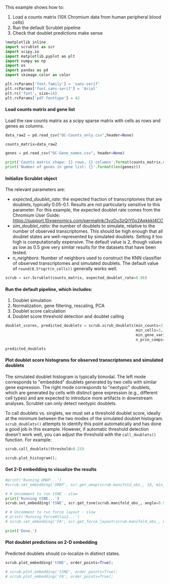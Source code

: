 
This example shows how to:  
1. Load a counts matrix (10X Chromium data from human peripheral blood cells)
2. Run the default Scrublet pipeline 
3. Check that doublet predictions make sense


```python
%matplotlib inline
import scrublet as scr
import scipy.io
import matplotlib.pyplot as plt
import numpy as np
import os
import pandas as pd
import skimage.color as color
```


```python
plt.rcParams['font.family'] = 'sans-serif'
plt.rcParams['font.sans-serif'] = 'Arial'
plt.rc('font', size=14)
plt.rcParams['pdf.fonttype'] = 42
```

#### Load counts matrix and gene list
Load the raw counts matrix as a scipy sparse matrix with cells as rows and genes as columns.


```python
data_raw2 = pd.read_csv("QC-Counts_only.csv",header=None)
```


```python
counts_matrix=data_raw2
```


```python
genes = pd.read_csv("QC-Gene_names.csv", header=None)
```


```python
print('Counts matrix shape: {} rows, {} columns'.format(counts_matrix.shape[0], counts_matrix.shape[1]))
print('Number of genes in gene list: {}'.format(len(genes)))
```

#### Initialize Scrublet object
The relevant parameters are:
- *expected_doublet_rate*: the expected fraction of transcriptomes that are doublets, typically 0.05-0.1. Results are not particularly sensitive to this parameter. For this example, the expected doublet rate comes from the Chromium User Guide: https://support.10xgenomics.com/permalink/3vzDu3zQjY0o2AqkkkI4CC
- *sim_doublet_ratio*: the number of doublets to simulate, relative to the number of observed transcriptomes. This should be high enough that all doublet states are well-represented by simulated doublets. Setting it too high is computationally expensive. The default value is 2, though values as low as 0.5 give very similar results for the datasets that have been tested.
- *n_neighbors*: Number of neighbors used to construct the KNN classifier of observed transcriptomes and simulated doublets. The default value of `round(0.5*sqrt(n_cells))` generally works well.



```python
scrub = scr.Scrublet(counts_matrix, expected_doublet_rate=0.06)
```

#### Run the default pipeline, which includes:
1. Doublet simulation
2. Normalization, gene filtering, rescaling, PCA
3. Doublet score calculation 
4. Doublet score threshold detection and doublet calling



```python
doublet_scores, predicted_doublets = scrub.scrub_doublets(min_counts=2, 
                                                          min_cells=3, 
                                                          min_gene_variability_pctl=85, 
                                                          n_prin_comps=30)

```


```python
predicted_doublets
```

#### Plot doublet score histograms  for observed transcriptomes and simulated doublets
The simulated doublet histogram is typically bimodal. The left mode corresponds to "embedded" doublets generated by two cells with similar gene expression. The right mode corresponds to "neotypic" doublets, which are generated by cells with distinct gene expression (e.g., different cell types) and are expected to introduce more artifacts in downstream analyses. Scrublet can only detect neotypic doublets.  
  
To call doublets vs. singlets, we must set a threshold doublet score, ideally at the minimum between the two modes of the simulated doublet histogram. `scrub_doublets()` attempts to identify this point automatically and has done a good job in this example. However, if automatic threshold detection doesn't work well, you can adjust the threshold with the `call_doublets()` function. For example:
```python
scrub.call_doublets(threshold=0.25)
```


```python
scrub.plot_histogram();
```

#### Get 2-D embedding to visualize the results


```python
#print('Running UMAP...')
#scrub.set_embedding('UMAP', scr.get_umap(scrub.manifold_obs_, 10, min_dist=0.3))

# # Uncomment to run tSNE - slow
print('Running tSNE...')
scrub.set_embedding('tSNE', scr.get_tsne(scrub.manifold_obs_, angle=0.9))

# # Uncomment to run force layout - slow
# print('Running ForceAtlas2...')
# scrub.set_embedding('FA', scr.get_force_layout(scrub.manifold_obs_, n_neighbors=5. n_iter=1000))
    
print('Done.')
```

#### Plot doublet predictions on 2-D embedding
Predicted doublets should co-localize in distinct states.


```python
scrub.plot_embedding('tSNE', order_points=True);

# scrub.plot_embedding('tSNE', order_points=True);
# scrub.plot_embedding('FA', order_points=True);
```


```python

```


```python

```
